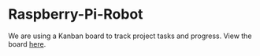 # Raspberry-Pi-Robot

We are using a Kanban board to track project tasks and progress. View the board [here](https://github.com/users/Yumulak/projects/5).
